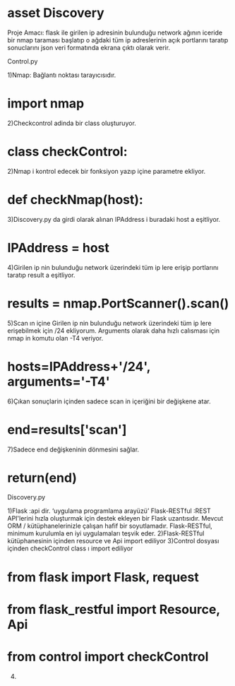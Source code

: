 # asset Discovery

Proje Amacı: flask ile girilen ip adresinin bulunduğu network ağının  iceride bir nmap taraması başlatıp o ağdaki tüm ip adreslerinin açık portlarını taratıp sonuclarını json veri formatında ekrana çıktı olarak verir.

Control.py

1)Nmap: Bağlantı noktası tarayıcısıdır.

# import nmap

2)Checkcontrol  adinda bir class oluşturuyor.

# class checkControl:

2)Nmap i kontrol edecek bir fonksiyon yazıp içine  parametre ekliyor.

# def checkNmap(host):

3)Discovery.py da girdi olarak alınan IPAddress i buradaki host a eşitliyor.

# IPAddress = host

4)Girilen ip nin bulunduğu network üzerindeki tüm ip lere erişip portlarını taratıp result a eşitliyor.

# results = nmap.PortScanner().scan()

5)Scan ın içine Girilen ip nin bulunduğu network üzerindeki tüm ip lere erişebilmek için /24 ekliyorum. Arguments olarak daha hızlı calısması için nmap in komutu olan -T4 veriyor.

# hosts=IPAddress+'/24', arguments='-T4'

6)Çıkan sonuçlarin içinden sadece scan in içeriğini bir değişkene atar.

# end=results['scan']

7)Sadece end değişkeninin dönmesini sağlar.

# return(end)

Discovery.py

1)Flask :api dir. ‘uygulama programlama arayüzü’
Flask-RESTful :REST API'lerini hızla oluşturmak için destek ekleyen bir Flask uzantısıdır. Mevcut ORM / kütüphanelerinizle çalışan hafif bir soyutlamadır. Flask-RESTful, minimum kurulumla en iyi uygulamaları teşvik eder.
2)Flask-RESTful kütüphanesinin içinden resource ve Api import ediliyor
3)Control dosyası içinden checkControl class ı import ediliyor 

# from flask import Flask, request
# from flask_restful import Resource, Api
# from control import checkControl

4)
